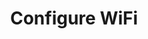 ---
sidebar_position: 1
title: "Configure WiFi"
sidebar_label: "Configure WiFi"
description: "Set up wireless connections in Alpine Linux - configure WiFi, connect to wireless networks, manage WiFi settings, and establish wireless connectivity."
keywords:
  - "alpine wifi"
  - "wireless configuration"
  - "wifi setup"
  - "wireless networking"
  - "wpa_supplicant"
tags:
  - alpine
  - wifi
  - wireless
  - wifi-configuration
  - networking
slug: /linux/alpine/network/wireless-setup/configure-wifi
---